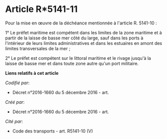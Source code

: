 # Article R*5141-11

Pour la mise en œuvre de la déchéance mentionnée à l'article R. 5141-10 : 

1° Le préfet maritime est compétent dans les limites de la zone maritime et à partir de la laisse de basse mer côté du large,
sauf dans les ports à l'intérieur de leurs limites administratives et dans les estuaires en amont des limites transversales
de la mer ; 

2° Le préfet est compétent sur le littoral maritime et le rivage jusqu'à la laisse de basse mer et dans toute zone autre
qu'un port militaire.

**Liens relatifs à cet article**

_Codifié par_:

  - Décret n°2016-1660 du 5 décembre 2016 - art.

_Créé par_:

  - Décret n°2016-1660 du 5 décembre 2016 - art.

_Cité par_:

  - Code des transports - art. R5141-10 (V)
